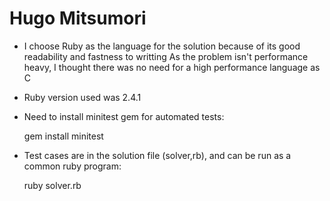 # Hugo Mitsumori

- I choose Ruby as the language for the solution because of its good readability and fastness to writting
As the problem isn't performance heavy, I thought there was no need for a high performance language as C

- Ruby version used was 2.4.1

- Need to install minitest gem for automated tests:

	gem install minitest

- Test cases are in the solution file (solver,rb), and can be run as a common ruby program:

	ruby solver.rb



